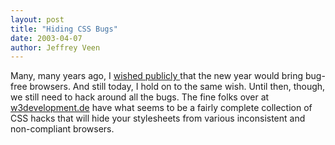 ```yaml
---
layout: post
title: "Hiding CSS Bugs"
date: 2003-04-07
author: Jeffrey Veen
---
```

Many, many years ago, I <a href="http://webmonkey.com/templates/print_template.htmlt?meta=/webmonkey/97/51/index0a_meta.html">wished publicly </a> that the new year would bring bug-free browsers. And still today, I hold on to the same wish. Until then, though, we still need to hack around all the bugs. The fine folks over at <a href="http://w3development.de/css/hide_css_from_browsers/">w3development.de</a> have what seems to be a fairly complete collection of CSS hacks that will hide your stylesheets from various inconsistent and non-compliant browsers.

